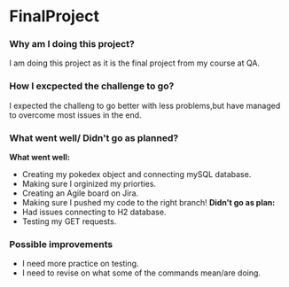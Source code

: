 # FinalProject

### Why am I doing this project?
I am doing this project as it is the final project from my course at QA.

### How I excpected the challenge to go?
I expected the challeng to go better with less problems,but have managed to overcome most issues in the end.

### What went well/ Didn't go as planned?
**What went well:**
 * Creating my pokedex object and connecting mySQL database.
 * Making sure I orginized my priorties.
 * Creating an Agile board on Jira.
 * Making sure I pushed my code to the right branch!
**Didn't go as plan:**
 * Had issues connecting to H2 database.
 * Testing my GET requests.

### Possible improvements
* I need more practice on testing.
* I need to revise on what some of the commands mean/are doing.



